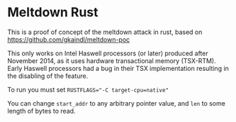 # Meltdown Rust

This is a proof of concept of the meltdown attack in rust, based on https://github.com/gkaindl/meltdown-poc

This only works on Intel Haswell processors (or later) produced after November 2014, as it uses hardware transactional memory (TSX-RTM). Early Haswell processors had a bug in their TSX implementation resulting in the disabling of the feature.

To run you must set `RUSTFLAGS="-C target-cpu=native"`

You can change `start_addr` to any arbitrary pointer value, and `len` to some length of bytes to read.